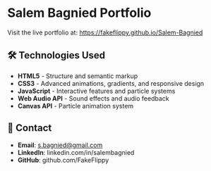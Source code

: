 # Salem Bagnied Portfolio
Visit the live portfolio at: https://fakeflippy.github.io/Salem-Bagnied

## 🛠️ Technologies Used

- **HTML5** - Structure and semantic markup
- **CSS3** - Advanced animations, gradients, and responsive design
- **JavaScript** - Interactive features and particle systems
- **Web Audio API** - Sound effects and audio feedback
- **Canvas API** - Particle animation system

## 📧 Contact

- **Email**: s.bagnied@gmail.com
- **LinkedIn**: linkedin.com/in/salembagnied
- **GitHub**: github.com/FakeFlippy
